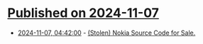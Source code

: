 # [Published on 2024-11-07](index.md)

* [2024-11-07, 04:42:00](https://soylentnews.org/article.pl?sid=24/11/05/1943223&from=rss) - [(Stolen) Nokia Source Code for Sale.](https://soylentnews.org/article.pl?sid=24/11/05/1943223&from=rss)
